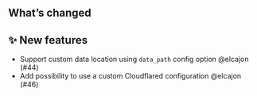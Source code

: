 ## What’s changed
## ✨ New features

- Support custom data location using `data_path` config option @elcajon (#44)
- Add possibility to use a custom Cloudflared configuration @elcajon (#46)
